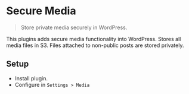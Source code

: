 # Secure Media

> Store private media securely in WordPress.

This plugins adds secure media functionality into WordPress. Stores all media files in S3. Files attached to non-public posts are stored privately.

## Setup

* Install plugin.
* Configure in `Settings > Media`